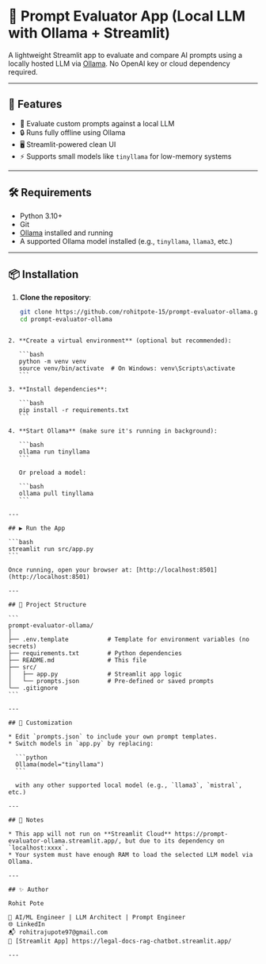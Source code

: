 # 🧠 Prompt Evaluator App (Local LLM with Ollama + Streamlit)

A lightweight Streamlit app to evaluate and compare AI prompts using a locally hosted LLM via [Ollama](https://ollama.com/). No OpenAI key or cloud dependency required.

---

## 🚀 Features

- 🧪 Evaluate custom prompts against a local LLM
- 🔒 Runs fully offline using Ollama
- 🖥️ Streamlit-powered clean UI
- ⚡ Supports small models like `tinyllama` for low-memory systems

---

## 🛠️ Requirements

- Python 3.10+
- Git
- [Ollama](https://ollama.com/download) installed and running
- A supported Ollama model installed (e.g., `tinyllama`, `llama3`, etc.)

---

## 📦 Installation

1. **Clone the repository**:

   ```bash
   git clone https://github.com/rohitpote-15/prompt-evaluator-ollama.git
   cd prompt-evaluator-ollama
````

2. **Create a virtual environment** (optional but recommended):

   ```bash
   python -m venv venv
   source venv/bin/activate  # On Windows: venv\Scripts\activate
   ```

3. **Install dependencies**:

   ```bash
   pip install -r requirements.txt
   ```

4. **Start Ollama** (make sure it's running in background):

   ```bash
   ollama run tinyllama
   ```

   Or preload a model:

   ```bash
   ollama pull tinyllama
   ```

---

## ▶️ Run the App

```bash
streamlit run src/app.py
```

Once running, open your browser at: [http://localhost:8501](http://localhost:8501)

---

## 📁 Project Structure

```
prompt-evaluator-ollama/
│
├── .env.template           # Template for environment variables (no secrets)
├── requirements.txt        # Python dependencies
├── README.md               # This file
├── src/
│   ├── app.py              # Streamlit app logic
│   └── prompts.json        # Pre-defined or saved prompts
└── .gitignore
```

---

## 🧩 Customization

* Edit `prompts.json` to include your own prompt templates.
* Switch models in `app.py` by replacing:

  ```python
  Ollama(model="tinyllama")
  ```

  with any other supported local model (e.g., `llama3`, `mistral`, etc.)

---

## 🛑 Notes

* This app will not run on **Streamlit Cloud** https://prompt-evaluator-ollama.streamlit.app/, but due to its dependency on `localhost:xxxx`.
* Your system must have enough RAM to load the selected LLM model via Ollama.

---

## ✨ Author

Rohit Pote

💼 AI/ML Engineer | LLM Architect | Prompt Engineer
🌐 LinkedIn
📬 rohitrajupote97@gmail.com
🚀 [Streamlit App] https://legal-docs-rag-chatbot.streamlit.app/

---
